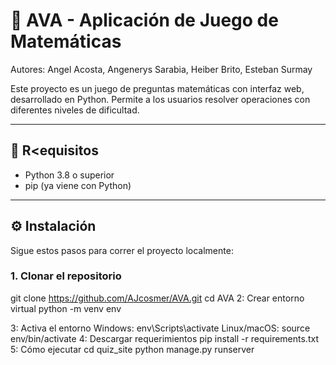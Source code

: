 # 🧠 AVA - Aplicación de Juego de Matemáticas
Autores: Angel Acosta, Angenerys Sarabia, Heiber Brito, Esteban Surmay


Este proyecto es un juego de preguntas matemáticas con interfaz web, desarrollado en Python. Permite a los usuarios resolver operaciones con diferentes niveles de dificultad.

---

## 🚀 R<equisitos

- Python 3.8 o superior
- pip (ya viene con Python)

---

## ⚙️ Instalación

Sigue estos pasos para correr el proyecto localmente:

### 1. Clonar el repositorio


git clone https://github.com/AJcosmer/AVA.git
cd AVA
2: Crear entorno virtual
python -m venv env

3: Activa el entorno
 Windows: env\Scripts\activate
 Linux/macOS: source env/bin/activate
4: Descargar requerimientos
pip install -r requirements.txt
5: Cómo ejecutar
cd quiz_site
python manage.py runserver




 

